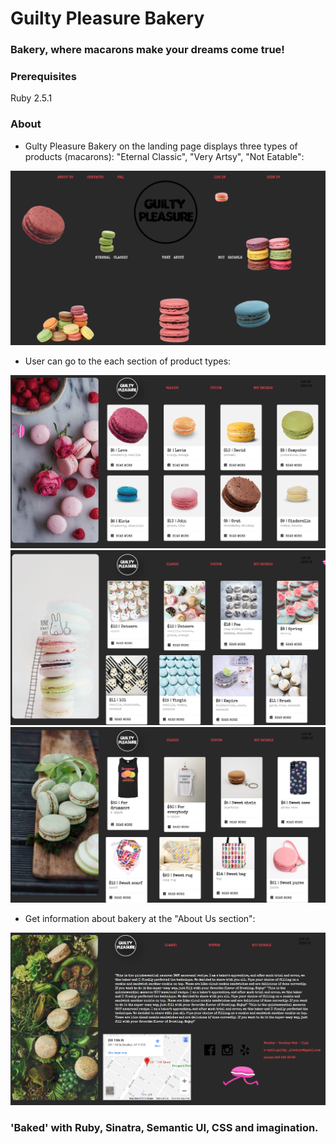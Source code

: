 # Guilty Pleasure Bakery
### Bakery, where macarons make your dreams come true!

### Prerequisites
Ruby 2.5.1

### About
* Gulty Pleasure Bakery on the landing page displays three types of products (macarons): "Eternal Classic", "Very Artsy", "Not Eatable":
<img src="https://github.com/mary-tkachenko/guilty_pleasure_bakery/blob/master/Screen%20Shot%202018-08-07%20at%207.44.41%20AM.png?raw=true">

* User can go to the each section of product types:
<img src="https://github.com/mary-tkachenko/guilty_pleasure_bakery/blob/master/Screenshot%202018-08-07%2021.27.55.png?raw=true" width="600">

<img src="https://github.com/mary-tkachenko/guilty_pleasure_bakery/blob/master/Screenshot%202018-09-06%2014.05.59.png?raw=true" width="600">

<img src="https://github.com/mary-tkachenko/guilty_pleasure_bakery/blob/master/Screenshot%202018-09-06%2013.55.22.png?raw=true" width="600">

* Get information about bakery at the "About Us section":

<img src="https://github.com/mary-tkachenko/guilty_pleasure_bakery/blob/master/Screenshot%202018-09-06%2013.54.53.png?raw=true" width="600">

### 'Baked' with Ruby, Sinatra, Semantic UI, CSS and imagination.
